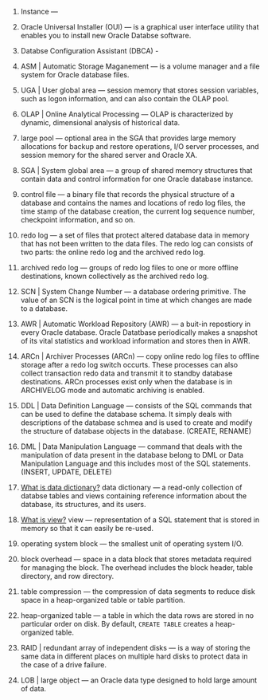 
1. Instance —

2. Oracle Universal Installer (OUI) — is a graphical user interface utility that enables you to install new Oracle Databse software.
3. Databse Configuration Assistant (DBCA) - 
4. ASM | Automatic Storage Maganement — is a volume manager and a file system for Oracle database files.
5. UGA | User global area — session memory that stores session variables, such as logon information, and can also contain the OLAP pool.
6. OLAP | Online Analytical Processing — OLAP is characterized by dynamic, dimensional analysis of historical data.
7. large pool — optional area in the SGA that provides large memory allocations for backup and restore operations, I/O server processes, and session memory for the shared server and Oracle XA.
8. SGA | System global area — a group of shared memory structures that contain data and control information for one Oracle database instance.
9. control file — a binary file that records the physical structure of a database and contains the names and locations of redo log files, the time stamp of the database creation, the current log sequence number, checkpoint information, and so on.
10. redo log — a set of files that protect altered database data in memory that has not been written to the data files. The redo log can consists of two parts: the online redo log and the archived redo log.
11. archived redo log — groups of redo log files to one or more offline destinations, known collectively as the archived redo log.
12. SCN | System Change Number — a database ordering primitive. The value of an SCN is the logical point in time at which changes are made to a database.
13. AWR | Automatic Workload Repository (AWR) — a buit-in repostiory in every Oracle database. Oracle Datatbase periodically makes a snapshot of its vital statistics and workload information and stores then in AWR.
14. ARCn | Archiver Processes (ARCn) — copy online redo log files to offline storage after a redo log switch occurts. These processes can also collect transaction redo data and transmit it to standby database destinations. ARCn processes exist only when the database is in ARCHIVELOG mode and automatic archiving is enabled.
15. DDL | Data Definition Language — consists of the SQL commands that can be used to define the database schema. It simply deals with descriptions of the database schmea and is used to create and modify the structure of database objects in the database. (CREATE, RENAME)
16. DML | Data Manipulation Language — command that deals with the manipulation of data present in the database belong to DML or Data Manipulation Language and this includes most of the SQL statements. (INSERT, UPDATE, DELETE) 
17. [What is data dictionary?](https://www.quora.com/What-is-a-data-dictionary-in-Oracle) data dictionary — a read-only collection of databse tables and views containing reference information about the database, its structures, and its users.
18. [What is view?](https://stackoverflow.com/questions/256700/what-is-a-view-in-oracle) view — representation of a SQL statement that is stored in memory so that it can easily be re-used.  
19. operating system block — the smallest unit of operating system I/O.
20. block overhead — space in a data block that stores metadata required for managing the block. The overhead includes the block header, table directory, and row directory.
21. table compression — the compression of data segments to reduce disk space in a heap-organized table or table partition.
22. heap-organized table — a table in which the data rows are stored in no particular order on disk. By default, `CREATE TABLE` creates a heap-organized table.	
23. RAID | redundant array of independent disks — is a way of storing the same data in different places on multiple hard disks to protect data in the case of a drive failure.
24. LOB | large object — an Oracle data type designed to hold large amount of data.












 
